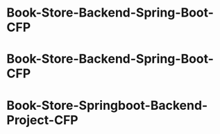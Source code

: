# Book-Store-Backend-Spring-Boot-CFP
# Book-Store-Backend-Spring-Boot-CFP
# Book-Store-Springboot-Backend-Project-CFP

